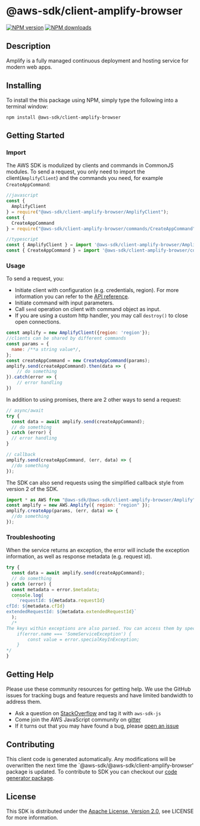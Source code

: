 # @aws-sdk/client-amplify-browser

[![NPM version](https://img.shields.io/npm/v/@aws-sdk/client-amplify-browser/preview.svg)](https://www.npmjs.com/package/@aws-sdk/client-amplify-browser)
[![NPM downloads](https://img.shields.io/npm/dm/@aws-sdk/client-amplify-browser.svg)](https://www.npmjs.com/package/@aws-sdk/client-amplify-browser)

## Description

<p> Amplify is a fully managed continuous deployment and hosting service for modern web apps. </p>

## Installing

To install the this package using NPM, simply type the following into a terminal window:

```
npm install @aws-sdk/client-amplify-browser
```

## Getting Started

### Import

The AWS SDK is modulized by clients and commands in CommonJS modules. To send a request, you only need to import the client(`AmplifyClient`) and the commands you need, for example `CreateAppCommand`:

```javascript
//javascript
const {
  AmplifyClient
} = require("@aws-sdk/client-amplify-browser/AmplifyClient");
const {
  CreateAppCommand
} = require("@aws-sdk/client-amplify-browser/commands/CreateAppCommand");
```

```javascript
//typescript
const { AmplifyClient } = import '@aws-sdk/client-amplify-browser/AmplifyClient';
const { CreateAppCommand } = import '@aws-sdk/client-amplify-browser/commands/CreateAppCommand';
```

### Usage

To send a request, you:

- Initiate client with configuration (e.g. credentials, region). For more information you can refer to the [API reference][].
- Initiate command with input parameters.
- Call `send` operation on client with command object as input.
- If you are using a custom http handler, you may call `destroy()` to close open connections.

```javascript
const amplify = new AmplifyClient({region: 'region'});
//clients can be shared by different commands
const params = {
  name: /**a string value*/,
};
const createAppCommand = new CreateAppCommand(params);
amplify.send(createAppCommand).then(data => {
    // do something
}).catch(error => {
    // error handling
})
```

In addition to using promises, there are 2 other ways to send a request:

```javascript
// async/await
try {
  const data = await amplify.send(createAppCommand);
  // do something
} catch (error) {
  // error handling
}
```

```javascript
// callback
amplify.send(createAppCommand, (err, data) => {
  //do something
});
```

The SDK can also send requests using the simplified callback style from version 2 of the SDK.

```javascript
import * as AWS from "@aws-sdk/@aws-sdk/client-amplify-browser/Amplify";
const amplify = new AWS.Amplify({ region: "region" });
amplify.createApp(params, (err, data) => {
  //do something
});
```

### Troubleshooting

When the service returns an exception, the error will include the exception information, as well as response metadata (e.g. request id).

```javascript
try {
  const data = await amplify.send(createAppCommand);
  // do something
} catch (error) {
  const metadata = error.$metadata;
  console.log(
    `requestId: ${metadata.requestId}
cfId: ${metadata.cfId}
extendedRequestId: ${metadata.extendedRequestId}`
  );
  /*
The keys within exceptions are also parsed. You can access them by specifying exception names:
    if(error.name === 'SomeServiceException') {
        const value = error.specialKeyInException;
    }
*/
}
```

## Getting Help

Please use these community resources for getting help. We use the GitHub issues for tracking bugs and feature requests and have limited bandwidth to address them.

- Ask a question on [StackOverflow](https://stackoverflow.com/questions/tagged/aws-sdk-js) and tag it with `aws-sdk-js`
- Come join the AWS JavaScript community on [gitter](https://gitter.im/aws/aws-sdk-js-v3)
- If it turns out that you may have found a bug, please [open an issue](https://github.com/aws/aws-sdk-js-v3/issues)

## Contributing

This client code is generated automatically. Any modifications will be overwritten the next time the `@aws-sdk/@aws-sdk/client-amplify-browser' package is updated. To contribute to SDK you can checkout our [code generator package][].

## License

This SDK is distributed under the
[Apache License, Version 2.0](http://www.apache.org/licenses/LICENSE-2.0),
see LICENSE for more information.

[code generator package]: https://github.com/aws/aws-sdk-js-v3/tree/master/packages/service-types-generator
[api reference]: https://docs.aws.amazon.com/AWSJavaScriptSDK/latest/
